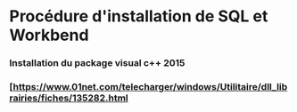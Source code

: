 # Procédure d'installation de SQL et Workbend

### Installation du package visual c++ 2015
### [https://www.01net.com/telecharger/windows/Utilitaire/dll_librairies/fiches/135282.html

  
